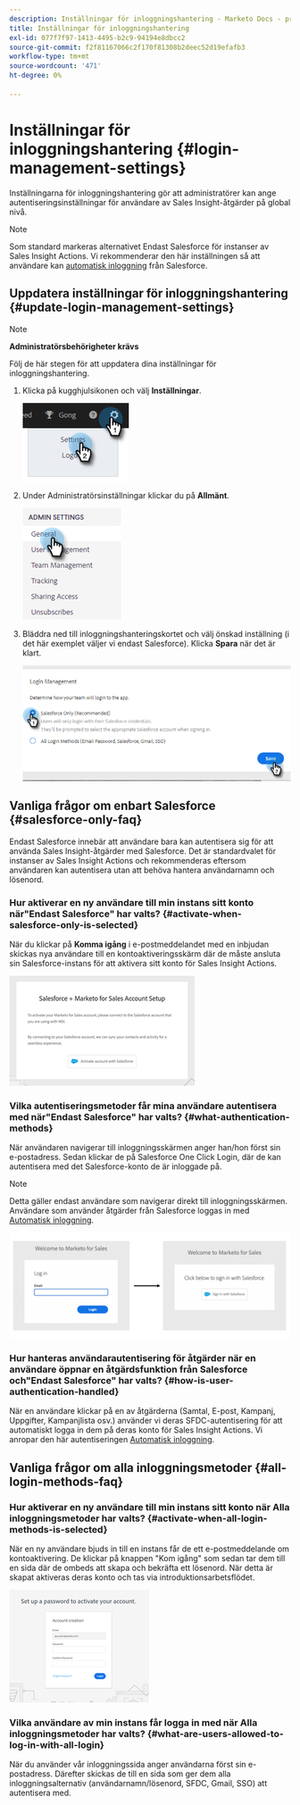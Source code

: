 ```yaml
---
description: Inställningar för inloggningshantering - Marketo Docs - produktdokumentation
title: Inställningar för inloggningshantering
exl-id: 077f7f97-1413-4495-b2c9-94194e8dbcc2
source-git-commit: f2f81167066c2f170f81308b2deec52d19efafb3
workflow-type: tm+mt
source-wordcount: '471'
ht-degree: 0%

---
```


# Inställningar för inloggningshantering {#login-management-settings}

Inställningarna för inloggningshantering gör att administratörer kan ange autentiseringsinställningar för användare av Sales Insight-åtgärder på global nivå.

>[!NOTE]
>
>Som standard markeras alternativet Endast Salesforce för instanser av Sales Insight Actions. Vi rekommenderar den här inställningen så att användare kan [automatisk inloggning](/help/marketo/product-docs/marketo-sales-insight/actions/admin/auto-login-from-salesforce.md) från Salesforce.

## Uppdatera inställningar för inloggningshantering {#update-login-management-settings}

>[!NOTE]
>
>**Administratörsbehörigheter krävs**

Följ de här stegen för att uppdatera dina inställningar för inloggningshantering.

1. Klicka på kugghjulsikonen och välj **Inställningar**.

   ![](assets/login-management-settings-1.png)

1. Under Administratörsinställningar klickar du på **Allmänt**.

   ![](assets/login-management-settings-2.png)

1. Bläddra ned till inloggningshanteringskortet och välj önskad inställning (i det här exemplet väljer vi endast Salesforce). Klicka **Spara** när det är klart.

   ![](assets/login-management-settings-3.png)

## Vanliga frågor om enbart Salesforce {#salesforce-only-faq}

Endast Salesforce innebär att användare bara kan autentisera sig för att använda Sales Insight-åtgärder med Salesforce. Det är standardvalet för instanser av Sales Insight Actions och rekommenderas eftersom användaren kan autentisera utan att behöva hantera användarnamn och lösenord.

### Hur aktiverar en ny användare till min instans sitt konto när&quot;Endast Salesforce&quot; har valts? {#activate-when-salesforce-only-is-selected}

När du klickar på **Komma igång** i e-postmeddelandet med en inbjudan skickas nya användare till en kontoaktiveringsskärm där de måste ansluta sin Salesforce-instans för att aktivera sitt konto för Sales Insight Actions.

![](assets/login-management-settings-4.png)

### Vilka autentiseringsmetoder får mina användare autentisera med när&quot;Endast Salesforce&quot; har valts? {#what-authentication-methods}

När användaren navigerar till inloggningsskärmen anger han/hon först sin e-postadress. Sedan klickar de på Salesforce One Click Login, där de kan autentisera med det Salesforce-konto de är inloggade på.

>[!NOTE]
>
>Detta gäller endast användare som navigerar direkt till inloggningsskärmen. Användare som använder åtgärder från Salesforce loggas in med [Automatisk inloggning](/help/marketo/product-docs/marketo-sales-insight/actions/admin/auto-login-from-salesforce.md).

![](assets/login-management-settings-5.png)

### Hur hanteras användarautentisering för åtgärder när en användare öppnar en åtgärdsfunktion från Salesforce och&quot;Endast Salesforce&quot; har valts? {#how-is-user-authentication-handled}

När en användare klickar på en av åtgärderna (Samtal, E-post, Kampanj, Uppgifter, Kampanjlista osv.) använder vi deras SFDC-autentisering för att automatiskt logga in dem på deras konto för Sales Insight Actions. Vi anropar den här autentiseringen [Automatisk inloggning](/help/marketo/product-docs/marketo-sales-insight/actions/admin/auto-login-from-salesforce.md).

## Vanliga frågor om alla inloggningsmetoder {#all-login-methods-faq}

### Hur aktiverar en ny användare till min instans sitt konto när Alla inloggningsmetoder har valts? {#activate-when-all-login-methods-is-selected}

När en ny användare bjuds in till en instans får de ett e-postmeddelande om kontoaktivering. De klickar på knappen &quot;Kom igång&quot; som sedan tar dem till en sida där de ombeds att skapa och bekräfta ett lösenord. När detta är skapat aktiveras deras konto och tas via introduktionsarbetsflödet.

![](assets/login-management-settings-6.png)

### Vilka användare av min instans får logga in med när Alla inloggningsmetoder har valts? {#what-are-users-allowed-to-log-in-with-all-login}

När du använder vår inloggningssida anger användarna först sin e-postadress. Därefter skickas de till en sida som ger dem alla inloggningsalternativ (användarnamn/lösenord, SFDC, Gmail, SSO) att autentisera med.
